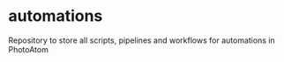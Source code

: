 # automations
Repository to store all scripts, pipelines and workflows for automations in PhotoAtom
